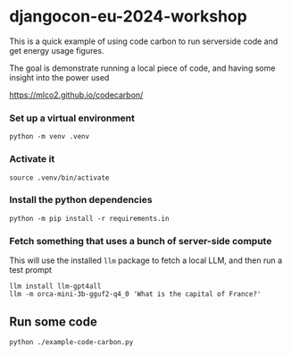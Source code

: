 # djangocon-eu-2024-workshop

This is a quick example of using code carbon to run serverside code and get energy usage figures.

The goal is demonstrate running a local piece of code, and having some insight into the power used

https://mlco2.github.io/codecarbon/


### Set up a virtual environment


```
python -m venv .venv
```

### Activate it

```
source .venv/bin/activate
```

### Install the python dependencies

```
python -m pip install -r requirements.in

```

### Fetch something that uses a bunch of server-side compute

This will use the installed `llm` package to fetch a local LLM, and then run a test prompt

```
llm install llm-gpt4all
llm -m orca-mini-3b-gguf2-q4_0 'What is the capital of France?'
```

## Run some code

```
python ./example-code-carbon.py
```
